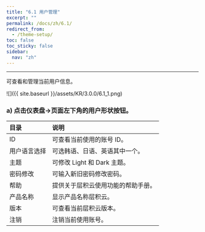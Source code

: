 ```yaml
---
title: "6.1 用户管理"
excerpt: ""
permalink: /docs/zh/6.1/
redirect_from:
  - /theme-setup/
toc: false
toc_sticky: false
sidebar:
  nav: "zh"
---
```


---
可查看和管理当前用户信息。

![]({{ site.baseurl }}/assets/KR/3.0.0/6.1_1.png)

### a\) 点击仪表盘→页面左下角的用户形状按钮。

| **目录** | **说明** |
| :--- | :--- |
| ID | 可查看当前使用的账号 ID。|
| 用户语言选择 | 可选韩语、日语、英语其中一个。|
| 主题 | 可修改 Light 和 Dark 主题。|
| 密码修改 | 可输入新旧密码修改密码。|
| 帮助 | 提供关于层积云使用功能的帮助手册。 |
| 产品名称 | 显示产品名称层积云。 |
| 版本 | 可查看当前层积云版本。 |
| 注销 | 注销当前使用账号。 |
